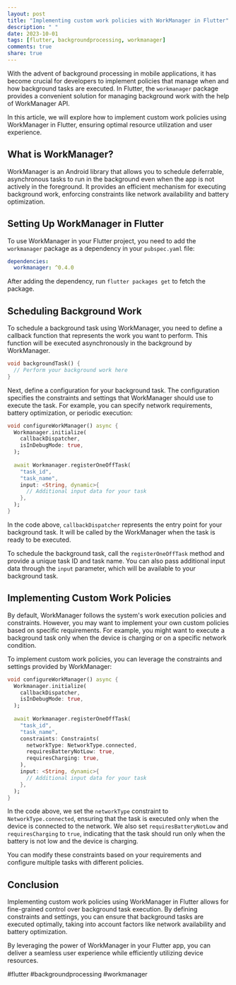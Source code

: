 ```yaml
---
layout: post
title: "Implementing custom work policies with WorkManager in Flutter"
description: " "
date: 2023-10-01
tags: [flutter, backgroundprocessing, workmanager]
comments: true
share: true
---
```


With the advent of background processing in mobile applications, it has become crucial for developers to implement policies that manage when and how background tasks are executed. In Flutter, the `workmanager` package provides a convenient solution for managing background work with the help of WorkManager API.

In this article, we will explore how to implement custom work policies using WorkManager in Flutter, ensuring optimal resource utilization and user experience.

## What is WorkManager?

WorkManager is an Android library that allows you to schedule deferrable, asynchronous tasks to run in the background even when the app is not actively in the foreground. It provides an efficient mechanism for executing background work, enforcing constraints like network availability and battery optimization.

## Setting Up WorkManager in Flutter

To use WorkManager in your Flutter project, you need to add the `workmanager` package as a dependency in your `pubspec.yaml` file:

```yaml
dependencies:
  workmanager: ^0.4.0
```

After adding the dependency, run `flutter packages get` to fetch the package.

## Scheduling Background Work

To schedule a background task using WorkManager, you need to define a callback function that represents the work you want to perform. This function will be executed asynchronously in the background by WorkManager.

```dart
void backgroundTask() {
  // Perform your background work here
}
```

Next, define a configuration for your background task. The configuration specifies the constraints and settings that WorkManager should use to execute the task. For example, you can specify network requirements, battery optimization, or periodic execution:

```dart
void configureWorkManager() async {
  Workmanager.initialize(
    callbackDispatcher,
    isInDebugMode: true,
  );
  
  await Workmanager.registerOneOffTask(
    "task_id",
    "task_name",
    input: <String, dynamic>{
      // Additional input data for your task
    },
  );
}
```

In the code above, `callbackDispatcher` represents the entry point for your background task. It will be called by the WorkManager when the task is ready to be executed.

To schedule the background task, call the `registerOneOffTask` method and provide a unique task ID and task name. You can also pass additional input data through the `input` parameter, which will be available to your background task.

## Implementing Custom Work Policies

By default, WorkManager follows the system's work execution policies and constraints. However, you may want to implement your own custom policies based on specific requirements. For example, you might want to execute a background task only when the device is charging or on a specific network condition.

To implement custom work policies, you can leverage the constraints and settings provided by WorkManager:

```dart
void configureWorkManager() async {
  Workmanager.initialize(
    callbackDispatcher,
    isInDebugMode: true,
  );
  
  await Workmanager.registerOneOffTask(
    "task_id",
    "task_name",
    constraints: Constraints(
      networkType: NetworkType.connected,
      requiresBatteryNotLow: true,
      requiresCharging: true,
    ),
    input: <String, dynamic>{
      // Additional input data for your task
    },
  );
}
```

In the code above, we set the `networkType` constraint to `NetworkType.connected`, ensuring that the task is executed only when the device is connected to the network. We also set `requiresBatteryNotLow` and `requiresCharging` to `true`, indicating that the task should run only when the battery is not low and the device is charging.

You can modify these constraints based on your requirements and configure multiple tasks with different policies.

## Conclusion

Implementing custom work policies using WorkManager in Flutter allows for fine-grained control over background task execution. By defining constraints and settings, you can ensure that background tasks are executed optimally, taking into account factors like network availability and battery optimization.

By leveraging the power of WorkManager in your Flutter app, you can deliver a seamless user experience while efficiently utilizing device resources.

#flutter #backgroundprocessing #workmanager